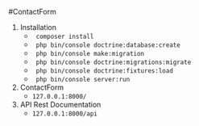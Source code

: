 #ContactForm
<ol>
    <li>
        Installation
        <ul>
            <li>
                <code> composer install</code>
            </li>
            <li>
                <code> php bin/console doctrine:database:create</code>
            </li>
            <li>
                <code> php bin/console make:migration</code>
            </li>
             <li>
                <code> php bin/console doctrine:migrations:migrate</code>
             </li>
             <li>
                <code> php bin/console doctrine:fixtures:load</code>
             </li>
             <li>
                <code> php bin/console server:run</code>
             </li>
        </ul>
    </li>
     <li>
            ContactForm
            <ul>
                <li>
                    <code>127.0.0.1:8000/</code>
                </li>
            </ul>
        </li>
    <li>
        API Rest Documentation
        <ul>
            <li>
                <code>127.0.0.1:8000/api</code>
            </li>
        </ul>
    </li>
   </ol>
